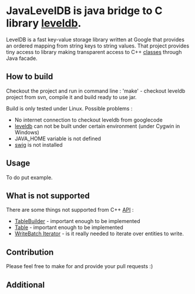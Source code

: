 JavaLevelDB is java bridge to C library [leveldb](http://code.google.com/p/leveldb/).
========
LevelDB is a fast key-value storage library written at Google that provides an ordered mapping from string keys to string values.
That project provides tiny access to library making transparent access to C++ [classes](http://code.google.com/p/leveldb/source/browse/#svn%2Ftrunk%2Finclude%2Fleveldb) through Java facade.

How to build
--------------------
Checkout the project and run in command line : 
'make' - checkout leveldb project from svn, compile it and build ready to use jar.

Build is only tested under Linux. 
Possible problems : 

* No internet connection to checkout leveldb from googlecode
* [leveldb](http://code.google.com/p/leveldb/source/browse/trunk/build_detect_platform) can not be built under certain environment (under Cygwin in Windows)
* JAVA_HOME variable is not defined
* [swig](http://www.swig.org/) is not installed

Usage
-----------

To do put example.

What is not supported
--------------------
There are some things not supported from C++ [API](http://code.google.com/p/leveldb/source/browse/#svn%2Ftrunk%2Finclude%2Fleveldb) : 

* [TableBuilder](http://code.google.com/p/leveldb/source/browse/trunk/include/leveldb/table_builder.h) - important enough to be implemented
* [Table](http://code.google.com/p/leveldb/source/browse/trunk/include/leveldb/table.h)  - important enough to be implemented
* [WriteBatch Iterator](http://code.google.com/p/leveldb/source/browse/trunk/include/leveldb/write_batch.h) - is it really needed to iterate over entities to write.


Contribution
--------------------
Please feel free to make for and provide your pull requests :)


Additional
--------------------



